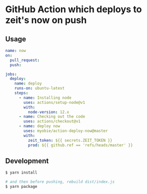 # GitHub Action which deploys to zeit's now on push

## Usage

```yml
name: now
on:
  pull_request:
  push:

jobs:
  deploy:
    name: deploy
    runs-on: ubuntu-latest
    steps:
      - name: Installing node
        uses: actions/setup-node@v1
        with:
          node-version: 12.x
      - name: Checking out the code
        uses: actions/checkout@v1
      - name: deploy now
        uses: myobie/action-deploy-now@master
        with:
          zeit_token: ${{ secrets.ZEIT_TOKEN }}
          prod: ${{ github.ref == 'refs/heads/master' }}
```

## Development

```sh
$ yarn install

# and then before pushing, rebuild dist/index.js
$ yarn package
```
